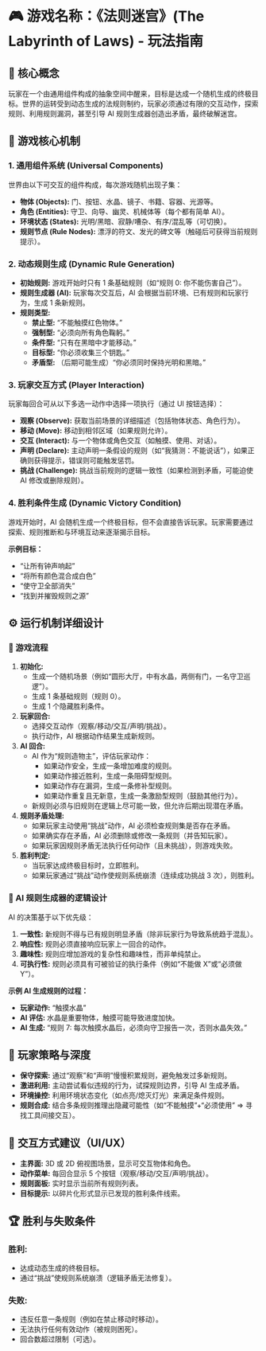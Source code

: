 # 🎮 游戏名称：《法则迷宫》(The Labyrinth of Laws) - 玩法指南

## 📜 核心概念

玩家在一个由通用组件构成的抽象空间中醒来，目标是达成一个随机生成的终极目标。世界的运转受到动态生成的法规则制约，玩家必须通过有限的交互动作，探索规则、利用规则漏洞，甚至引导 AI 规则生成器创造出矛盾，最终破解迷宫。

## 🧩 游戏核心机制

### 1. 通用组件系统 (Universal Components)

世界由以下可交互的组件构成，每次游戏随机出现子集：

*   **物体 (Objects):** 门、按钮、水晶、镜子、书籍、容器、光源等。
*   **角色 (Entities):** 守卫、向导、幽灵、机械体等（每个都有简单 AI）。
*   **环境状态 (States):** 光明/黑暗、寂静/嘈杂、有序/混乱等（可切换）。
*   **规则节点 (Rule Nodes):** 漂浮的符文、发光的碑文等（触碰后可获得当前规则提示）。

### 2. 动态规则生成 (Dynamic Rule Generation)

*   **初始规则:** 游戏开始时只有 1 条基础规则（如“规则 0: 你不能伤害自己”）。
*   **规则生成器 (AI):** 玩家每次交互后，AI 会根据当前环境、已有规则和玩家行为，生成 1 条新规则。
*   **规则类型:**
    *   **禁止型:** “不能触摸红色物体。”
    *   **强制型:** “必须向所有角色鞠躬。”
    *   **条件型:** “只有在黑暗中才能移动。”
    *   **目标型:** “你必须收集三个钥匙。”
    *   **矛盾型:** （后期可能生成）“你必须同时保持光明和黑暗。”

### 3. 玩家交互方式 (Player Interaction)

玩家每回合可从以下多选一动作中选择一项执行（通过 UI 按钮选择）：

*   **观察 (Observe):** 获取当前场景的详细描述（包括物体状态、角色行为）。
*   **移动 (Move):** 移动到相邻区域（如果规则允许）。
*   **交互 (Interact):** 与一个物体或角色交互（如触摸、使用、对话）。
*   **声明 (Declare):** 主动声明一条假设的规则（如“我猜测：不能说话”），如果正确则获得提示，错误则可能触发惩罚。
*   **挑战 (Challenge):** 挑战当前规则的逻辑一致性（如果检测到矛盾，可能迫使 AI 修改或删除规则）。

### 4. 胜利条件生成 (Dynamic Victory Condition)

游戏开始时，AI 会随机生成一个终极目标，但不会直接告诉玩家。玩家需要通过探索、规则推断和与环境互动来逐渐揭示目标。

**示例目标：**

*   “让所有钟声响起”
*   “将所有颜色混合成白色”
*   “使守卫全部消失”
*   “找到并摧毁规则之源”

## ⚙️ 运行机制详细设计

### 🔄 游戏流程

1.  **初始化:**
    *   生成一个随机场景（例如“圆形大厅，中有水晶，两侧有门，一名守卫巡逻”）。
    *   生成 1 条基础规则（规则 0）。
    *   生成 1 个隐藏胜利条件。
2.  **玩家回合:**
    *   选择交互动作（观察/移动/交互/声明/挑战）。
    *   执行动作，AI 根据动作结果生成新规则。
3.  **AI 回合:**
    *   AI 作为“规则造物主”，评估玩家动作：
        *   如果动作安全，生成一条增加难度的规则。
        *   如果动作接近胜利，生成一条阻碍型规则。
        *   如果动作存在漏洞，生成一条修补型规则。
        *   如果动作重复且无新意，生成一条激励型规则（鼓励其他行为）。
    *   新规则必须与旧规则在逻辑上尽可能一致，但允许后期出现潜在矛盾。
4.  **规则矛盾处理:**
    *   如果玩家主动使用“挑战”动作，AI 必须检查规则集是否存在矛盾。
    *   如果确实存在矛盾，AI 必须删除或修改一条规则（并告知玩家）。
    *   如果玩家因规则矛盾无法执行任何动作（且未挑战），则游戏失败。
5.  **胜利判定:**
    *   当玩家达成终极目标时，立即胜利。
    *   如果玩家通过“挑战”动作使规则系统崩溃（连续成功挑战 3 次），则胜利。

### 🧠 AI 规则生成器的逻辑设计

AI 的决策基于以下优先级：

1.  **一致性:** 新规则不得与已有规则明显矛盾（除非玩家行为导致系统趋于混乱）。
2.  **响应性:** 规则必须直接响应玩家上一回合的动作。
3.  **趣味性:** 规则应增加游戏的复杂性和趣味性，而非单纯禁止。
4.  **可执行性:** 规则必须具有可被验证的执行条件（例如“不能做 X”或“必须做 Y”）。

**示例 AI 生成规则的过程：**

*   **玩家动作:** “触摸水晶”
*   **AI 评估:** 水晶是重要物体，触摸可能导致进度加快。
*   **AI 生成:** “规则 7: 每次触摸水晶后，必须向守卫报告一次，否则水晶失效。”

## 🎯 玩家策略与深度

*   **保守探索:** 通过“观察”和“声明”慢慢积累规则，避免触发过多新规则。
*   **激进利用:** 主动尝试看似违规的行为，试探规则边界，引导 AI 生成矛盾。
*   **环境操控:** 利用环境状态变化（如点亮/熄灭灯光）来满足条件规则。
*   **规则合成:** 结合多条规则推理出隐藏可能性（如“不能触摸”+“必须使用” => 寻找工具间接交互）。

## 📱 交互方式建议（UI/UX）

*   **主界面:** 3D 或 2D 俯视图场景，显示可交互物体和角色。
*   **动作菜单:** 每回合显示 5 个按钮（观察/移动/交互/声明/挑战）。
*   **规则面板:** 实时显示当前所有规则列表。
*   **目标提示:** 以碎片化形式显示已发现的胜利条件线索。

## 🏆 胜利与失败条件

### 胜利:

*   达成动态生成的终极目标。
*   通过“挑战”使规则系统崩溃（逻辑矛盾无法修复）。

### 失败:

*   违反任意一条规则（例如在禁止移动时移动）。
*   无法执行任何有效动作（被规则困死）。
*   回合数超过限制（可选）。